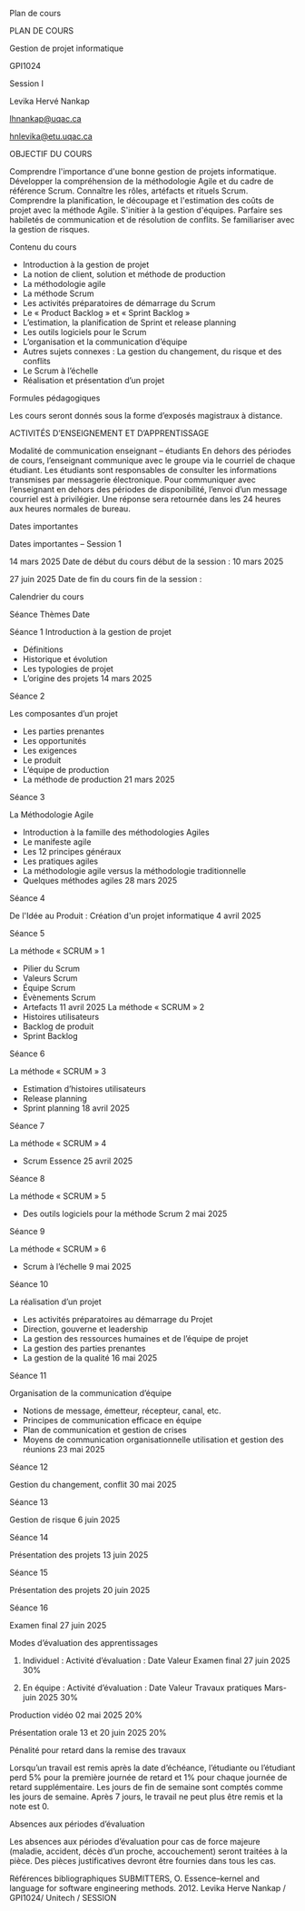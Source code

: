 Plan de cours


PLAN DE COURS

Gestion de projet informatique

GPI1024 

Session I

Levika Hervé Nankap

lhnankap@uqac.ca

hnlevika@etu.uqac.ca



OBJECTIF DU COURS

Comprendre l'importance d'une bonne gestion de projets informatique. Développer la
compréhension de la méthodologie Agile et du cadre de référence Scrum. Connaître
les rôles, artéfacts et rituels Scrum. Comprendre la planification, le découpage et
l'estimation des coûts de projet avec la méthode Agile. S'initier à la gestion d'équipes.
Parfaire ses habiletés de communication et de résolution de conflits. Se familiariser
avec la gestion de risques.

Contenu du cours

- Introduction à la gestion de projet
- La notion de client, solution et méthode de production
- La méthodologie agile
- La méthode Scrum
- Les activités préparatoires de démarrage du Scrum
- Le « Product Backlog » et « Sprint Backlog »
- L’estimation, la planification de Sprint et release planning
- Les outils logiciels pour le Scrum
- L’organisation et la communication d’équipe
- Autres sujets connexes : La gestion du changement, du risque et des conflits
- Le Scrum à l’échelle
- Réalisation et présentation d’un projet

Formules pédagogiques

Les cours seront donnés sous la forme d’exposés magistraux à distance.


ACTIVITÉS D’ENSEIGNEMENT ET D’APPRENTISSAGE

Modalité de communication enseignant – étudiants
En dehors des périodes de cours, l’enseignant communique avec le groupe via le
courriel de chaque étudiant. Les étudiants sont responsables de consulter les
informations transmises par messagerie électronique. Pour communiquer avec
l’enseignant en dehors des périodes de disponibilité, l’envoi d’un message courriel est
à privilégier. Une réponse sera retournée dans les 24 heures aux heures normales de
bureau.


Dates importantes


Dates importantes – Session 1

14 mars 2025 Date de début du cours
             début de la session : 10 mars 2025

27 juin 2025 Date de fin du cours
             fin de la session :


Calendrier du cours

Séance Thèmes Date

Séance 1
Introduction à la gestion de projet
- Définitions
- Historique et évolution
- Les typologies de projet
- L’origine des projets
14 mars 2025

Séance 2

Les composantes d’un projet
- Les parties prenantes
- Les opportunités
- Les exigences
- Le produit
- L’équipe de production
- La méthode de production
21 mars 2025

Séance 3

La Méthodologie Agile
- Introduction à la famille des méthodologies
Agiles
- Le manifeste agile
- Les 12 principes généraux
- Les pratiques agiles
- La méthodologie agile versus la
méthodologie traditionnelle
- Quelques méthodes agiles
28 mars 2025

Séance 4 

De l'Idée au Produit : Création d'un projet informatique
4 avril 2025

Séance 5

La méthode « SCRUM » 1
- Pilier du Scrum
- Valeurs Scrum
- Équipe Scrum
- Évènements Scrum
- Artefacts
11 avril 2025
La méthode « SCRUM » 2
- Histoires utilisateurs
- Backlog de produit
- Sprint Backlog

Séance 6

La méthode « SCRUM » 3
- Estimation d’histoires utilisateurs
- Release planning
- Sprint planning
18 avril 2025

Séance 7 

La méthode « SCRUM » 4
- Scrum Essence
25 avril 2025

Séance 8

La méthode « SCRUM » 5
- Des outils logiciels pour la méthode Scrum 2 mai 2025

Séance 9 

La méthode « SCRUM » 6
- Scrum à l’échelle
9 mai 2025

Séance 10

La réalisation d’un projet
- Les activités préparatoires au démarrage
du Projet
- Direction, gouverne et leadership
- La gestion des ressources humaines et de
l’équipe de projet
- La gestion des parties prenantes
- La gestion de la qualité
16 mai 2025

Séance 11

Organisation de la communication d’équipe
- Notions de message, émetteur, récepteur,
canal, etc.
- Principes de communication efficace en
équipe
- Plan de communication et gestion de crises
- Moyens de communication
organisationnelle utilisation et gestion des
réunions
23 mai 2025

Séance 12 

Gestion du changement, conflit 
30 mai 2025

Séance 13 

Gestion de risque 
6 juin 2025

Séance 14 

Présentation des projets 
13 juin 2025

Séance 15 

Présentation des projets 
20 juin 2025

Séance 16 

Examen final 
27 juin 2025


Modes d’évaluation des apprentissages

1) Individuel :
Activité d’évaluation : Date Valeur
Examen final 27 juin 2025 
30%

2) En équipe :
Activité d’évaluation : Date Valeur
Travaux pratiques Mars-juin 2025 
30%

Production vidéo 02 mai 2025 
20%

Présentation orale 13 et 20 juin 2025 
20%


Pénalité pour retard dans la remise des travaux

Lorsqu’un travail est remis après la date d’échéance, l’étudiante ou l’étudiant perd 5%
pour la première journée de retard et 1% pour chaque journée de retard
supplémentaire. Les jours de fin de semaine sont comptés comme les jours de
semaine. Après 7 jours, le travail ne peut plus être remis et la note est 0.

Absences aux périodes d’évaluation

Les absences aux périodes d’évaluation pour cas de force majeure (maladie, accident,
décès d’un proche, accouchement) seront traitées à la pièce. Des pièces justificatives
devront être fournies dans tous les cas.

Références bibliographiques
SUBMITTERS, O. Essence–kernel and language for software engineering methods.
2012.
Levika Herve Nankap / GPI1024/ Unitech / SESSION
